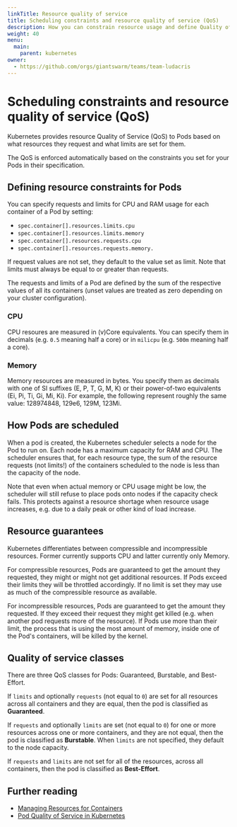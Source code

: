 ```yaml
---
linkTitle: Resource quality of service
title: Scheduling constraints and resource quality of service (QoS)
description: How you can constrain resource usage and define Quality of Service classes in Kubernetes
weight: 40
menu:
  main:
    parent: kubernetes
owner:
  - https://github.com/orgs/giantswarm/teams/team-ludacris
---
```


# Scheduling constraints and resource quality of service (QoS)

Kubernetes provides resource Quality of Service (QoS) to Pods based on what resources they request and what limits are set for them.

The QoS is enforced automatically based on the constraints you set for your Pods in their specification.

## Defining resource constraints for Pods

You can specify requests and limits for CPU and RAM usage for each container of a Pod by setting:

- `spec.container[].resources.limits.cpu`
- `spec.container[].resources.limits.memory`
- `spec.container[].resources.requests.cpu`
- `spec.container[].resources.requests.memory.`

If request values are not set, they default to the value set as limit. Note that limits must always be equal to or greater than requests.

The requests and limits of a Pod are defined by the sum of the respective values of all its containers (unset values are treated as zero depending on your cluster configuration).

### CPU

CPU resoures are measured in (v)Core equivalents. You can specify them in decimals (e.g. `0.5` meaning half a core) or in `milicpu` (e.g. `500m` meaning half a core).

### Memory

Memory resources are measured in bytes. You specify them as decimals with one of SI suffixes (E, P, T, G, M, K) or their power-of-two equivalents (Ei, Pi, Ti, Gi, Mi, Ki). For example, the following represent roughly the same value: 128974848, 129e6, 129M, 123Mi.

## How Pods are scheduled

When a pod is created, the Kubernetes scheduler selects a node for the Pod to run on. Each node has a maximum capacity for RAM and CPU. The scheduler ensures that, for each resource type, the sum of the resource requests (not limits!) of the containers scheduled to the node is less than the capacity of the node.

Note that even when actual memory or CPU usage might be low, the scheduler will still refuse to place pods onto nodes if the capacity check fails. This protects against a resource shortage when resource usage increases, e.g. due to a daily peak or other kind of load increase.

## Resource guarantees

Kubernetes differentiates between compressible and incompressible resources. Former currently supports CPU and latter currently only Memory.

For compressible resources, Pods are guaranteed to get the amount they requested, they might or might not get additional resources. If Pods exceed their limits they will be throttled accordingly. If no limit is set they may use as much of the compressible resource as available.

For incompressible resources, Pods are guaranteed to get the amount they requested. If they exceed their request they might get killed (e.g. when another pod requests more of the resource). If Pods use more than their limit, the process that is using the most amount of memory, inside one of the Pod's containers, will be killed by the kernel.

## Quality of service classes

There are three QoS classes for Pods: Guaranteed, Burstable, and Best-Effort.

If `limits` and optionally `requests` (not equal to `0`) are set for all resources across all containers and they are equal, then the pod is classified as __Guaranteed__.

If `requests` and optionally `limits` are set (not equal to `0`) for one or more resources across one or more containers, and they are not equal, then the pod is classified as __Burstable__. When `limits` are not specified, they default to the node capacity.

If `requests` and `limits` are not set for all of the resources, across all containers, then the pod is classified as __Best-Effort__.

## Further reading

- [Managing Resources for Containers](https://kubernetes.io/docs/concepts/configuration/manage-resources-containers/)
- [Pod Quality of Service in Kubernetes](https://kubernetes.io/docs/tasks/configure-pod-container/quality-service-pod/)
